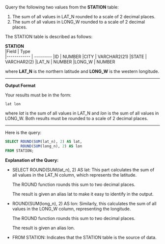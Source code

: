 Query the following two values from the __STATION__ table:

1. The sum of all values in LAT_N rounded to a scale of 2 decimal places.
2. The sum of all values in LONG_W rounded to a scale of 2 decimal places.


The STATION table is described as follows:

  __STATION__     
|Field        | Type                     
|------------ | ---------
|ID           | NUMBER
|CITY         | VARCHAR2(21)
|STATE        | VARCHAR2(2)
|LAT_N        | NUMBER
|LONG_W       | NUMBER

where __LAT_N__ is the northern latitude and __LONG_W__ is the western longitude.

-----------------------------

__Output Format__

Your results must be in the form:

```
lat lon
```

where _lat_ is the sum of all values in LAT_N and _lon_ is the sum of all values in LONG_W. Both results must be rounded to a scale of 2 decimal places.

-------------------------------

Here is the query:
```SQL
SELECT ROUND(SUM(lat_n), 2) AS lat,
       ROUND(SUM(long_n), 2) AS lon
FROM STATION;
```

**Explanation of the Query:**

- SELECT ROUND(SUM(lat_n), 2) AS lat: This part calculates the sum of all values in the LAT_N column, which represents the latitude.

  The ROUND function rounds this sum to two decimal places.

  The result is given an alias lat to make it easy to identify in the output.

- ROUND(SUM(long_n), 2) AS lon: Similarly, this calculates the sum of all values in the LONG_W column, representing the longitude.

  The ROUND function rounds this sum to two decimal places.

  The result is given an alias lon.

- FROM STATION: Indicates that the STATION table is the source of data.
